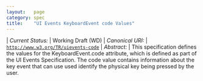 ```yaml
---
layout:   page
category: spec
title:    "UI Events KeyboardEvent code Values"
---
```


| *Current Status:* | Working Draft (WD)
| *Canonical URI:* | [`http://www.w3.org/TR/uievents-code`](http://www.w3.org/TR/uievents-code)
| *Abstract:* | This specification defines the values for the KeyboardEvent.code attribute, which is defined as part of the UI Events Specification. The code value contains information about the key event that can use used identify the physical key being pressed by the user.